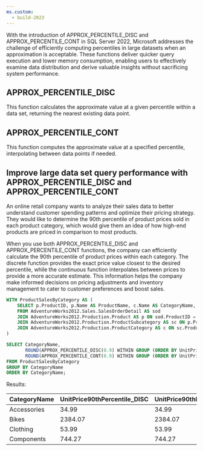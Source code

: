 ```yaml
---
ms.custom:
  - build-2023
---
```

With the introduction of APPROX_PERCENTILE_DISC and APPROX_PERCENTILE_CONT in SQL Server 2022, Microsoft addresses the challenge of efficiently computing percentiles in large datasets when an approximation is acceptable. These functions deliver quicker query execution and lower memory consumption, enabling users to effectively examine data distribution and derive valuable insights without sacrificing system performance.

## APPROX_PERCENTILE_DISC

This function calculates the approximate value at a given percentile within a data set, returning the nearest existing data point.

## APPROX_PERCENTILE_CONT

This function computes the approximate value at a specified percentile, interpolating between data points if needed.

## Improve large data set query performance with APPROX_PERCENTILE_DISC and APPROX_PERCENTILE_CONT

An online retail company wants to analyze their sales data to better understand customer spending patterns and optimize their pricing strategy. They would like to determine the 90th percentile of product prices sold in each product category, which would give them an idea of how high-end products are priced in comparison to most products.

When you use both APPROX_PERCENTILE_DISC and APPROX_PERCENTILE_CONT functions, the company can efficiently calculate the 90th percentile of product prices within each category. The discrete function provides the exact price value closest to the desired percentile, while the continuous function interpolates between prices to provide a more accurate estimate. This information helps the company make informed decisions on pricing adjustments and inventory management to cater to customer preferences and boost sales.

```sql
WITH ProductSalesByCategory AS (
    SELECT p.ProductID, p.Name AS ProductName, c.Name AS CategoryName, sod.UnitPrice
    FROM AdventureWorks2012.Sales.SalesOrderDetail AS sod
    JOIN AdventureWorks2012.Production.Product AS p ON sod.ProductID = p.ProductID
    JOIN AdventureWorks2012.Production.ProductSubcategory AS sc ON p.ProductSubcategoryID = sc.ProductSubcategoryID
    JOIN AdventureWorks2012.Production.ProductCategory AS c ON sc.ProductCategoryID = c.ProductCategoryID
)

SELECT CategoryName,
       ROUND(APPROX_PERCENTILE_DISC(0.9) WITHIN GROUP (ORDER BY UnitPrice), 2) AS UnitPrice90thPercentile_DISC,
       ROUND(APPROX_PERCENTILE_CONT(0.9) WITHIN GROUP (ORDER BY UnitPrice), 2) AS UnitPrice90thPercentile_CONT
FROM ProductSalesByCategory
GROUP BY CategoryName
ORDER BY CategoryName;
```

Results:

| CategoryName | UnitPrice90thPercentile_DISC | UnitPrice90thPercentile_CONT |
|---|---|---|
| Accessories | 34.99 | 34.99 |
| Bikes | 2384.07 | 2384.07 |
| Clothing | 53.99 | 53.99 |
| Components | 744.27 | 744.27 |
